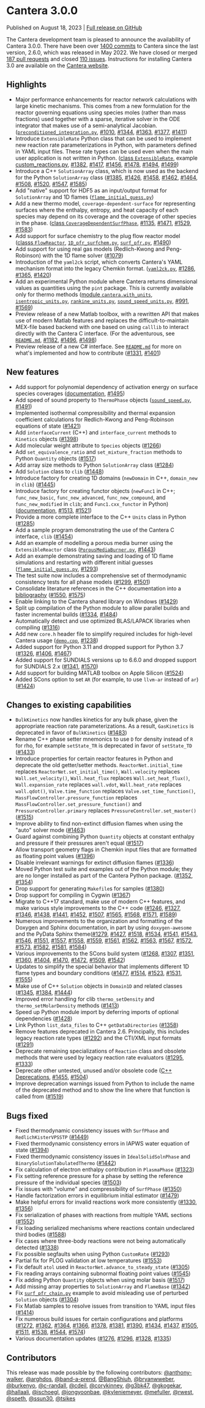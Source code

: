 <!--
.. title: Cantera 3.0.0
.. slug: v3.0.0
.. date: 2023-08-18
.. type: text
-->

# Cantera 3.0.0

Published on August 18, 2023 | [Full release on GitHub](https://github.com/Cantera/cantera/releases/tag/v3.0.0)

The Cantera development team is pleased to announce the availability of Cantera 3.0.0. There have been over [1400 commits](https://github.com/Cantera/cantera/wiki/Cantera-3.0.0-Changelog) to Cantera since the last version, 2.6.0, which was released in May 2022. We have closed or merged [187 pull requests](https://github.com/Cantera/cantera/pulls?q=is%3Apr+merged%3A2022-05-01..2023-08-18+is%3Aclosed) and closed [110 issues](https://github.com/Cantera/cantera/issues?q=is%3Aissue+closed%3A2022-05-01..2023-08-18+is%3Aclosed). Instructions for installing Cantera 3.0 are available on the [Cantera website](https://cantera.org/install/index.html).

## Highlights

- Major performance enhancements for reactor network calculations with large kinetic mechanisms. This comes from a new formulation for the reactor governing equations using species moles (rather than mass fractions) used together with a sparse, iterative solver in the ODE integrator that makes use of a semi-analytical Jacobian. ([`preconditioned_integration.py`](https://cantera.org/examples/python/reactors/preconditioned_integration.py.html), [#1010](https://github.com/Cantera/cantera/pull/1010), [#1344](https://github.com/Cantera/cantera/pull/1344), [#1363](https://github.com/Cantera/cantera/pull/1363), [#1377](https://github.com/Cantera/cantera/pull/1377), [#1411](https://github.com/Cantera/cantera/pull/1411))
- Introduce `ExtensibleRate` Python class that can be used to implement new reaction rate parameterizations in Python, with parameters defined in YAML input files. These rate types can be used even when the main user application is not written in Python. ([class `ExtensibleRate`](https://cantera.org/documentation/docs-3.0/sphinx/html/cython/kinetics.html#extensiblerate), example [custom_reactions.py](https://cantera.org/examples/python/kinetics/custom_reactions.py.html), [#1382](https://github.com/Cantera/cantera/pull/1382), [#1417](https://github.com/Cantera/cantera/pull/1417), [#1456](https://github.com/Cantera/cantera/pull/1456), [#1478](https://github.com/Cantera/cantera/pull/1478), [#1494](https://github.com/Cantera/cantera/pull/1494), [#1499](https://github.com/Cantera/cantera/pull/1499))
- Introduce a C++ `SolutionArray` class, which is now used as the backend for the Python `SolutionArray` class ([#1385](https://github.com/Cantera/cantera/pull/1385), [#1426](https://github.com/Cantera/cantera/pull/1426), [#1458](https://github.com/Cantera/cantera/pull/1458), [#1462](https://github.com/Cantera/cantera/pull/1462), [#1464](https://github.com/Cantera/cantera/pull/1464), [#1508](https://github.com/Cantera/cantera/pull/1508), [#1520](https://github.com/Cantera/cantera/pull/1520), [#1547](https://github.com/Cantera/cantera/pull/1547), [#1585](https://github.com/Cantera/cantera/pull/1585))
- Add "native" support for HDF5 as an input/output format for `SolutionArray` and 1D flames ([`flame_initial_guess.py`](https://cantera.org/examples/python/onedim/flame_initial_guess.py.html))
- Add a new thermo model, `coverage-dependent-surface` for representing surfaces where the enthalpy, entropy, and heat capacity of each species may depend on its coverage and the coverage of other species in the phase. ([class `CoverageDependentSurfPhase`](https://cantera.org/documentation/docs-3.0/doxygen/html/db/d25/classCantera_1_1CoverageDependentSurfPhase.html#details), [#1135](https://github.com/Cantera/cantera/pull/1135), [#1471](https://github.com/Cantera/cantera/pull/1471), [#1529](https://github.com/Cantera/cantera/pull/1529), [#1583](https://github.com/Cantera/cantera/pull/1583))
- Add support for surface chemistry to the plug flow reactor model ([classs `FlowReactor`](https://cantera.org/documentation/docs-3.0/sphinx/html/cython/zerodim.html#flowreactor), [`1D_pfr_surfchem.py`](https://cantera.org/examples/python/surface_chemistry/1D_pfr_surfchem.py.html), [`surf_pfr.py`](https://cantera.org/examples/python/reactors/surf_pfr.py.html), [#1490](https://github.com/Cantera/cantera/pull/1490))
- Add support for using real gas models (Redlich-Kwong and Peng-Robinson) with the 1D flame solver ([#1079](https://github.com/Cantera/cantera/pull/1079))
- Introduction of the `yaml2ck` script, which converts Cantera's YAML mechanism format into the legacy Chemkin format. ([`yaml2ck.py`](https://cantera.org/documentation/docs-3.0/sphinx/html/cython/yaml_conversion.html), [#1286](https://github.com/Cantera/cantera/pull/1286), [#1365](https://github.com/Cantera/cantera/pull/1365), [#1420](https://github.com/Cantera/cantera/pull/1420))
- Add an experimental Python module where Cantera returns dimensional values as quantities using the `pint` package. This is currently available only for thermo methods ([module `cantera.with_units`](https://cantera.org/documentation/docs-3.0/sphinx/html/cython/units.html), [`isentropic_units.py`](https://cantera.org/examples/python/thermo/isentropic_units.py.html), [`rankine_units.py`](https://cantera.org/examples/python/thermo/rankine_units.py.html), [`sound_speed_units.py`](https://cantera.org/examples/python/thermo/sound_speed_units.py.html), [#991](https://github.com/Cantera/cantera/pull/991), [#1569](https://github.com/Cantera/cantera/pull/1569))
- Preview release of a new Matlab toolbox, with a rewritten API that makes use of modern Matlab features and replaces the difficult-to-maintain MEX-file based backend with one based on using `calllib` to interact directly with the Cantera C interface. (For the adventurous, see [`README.md`](https://github.com/Cantera/cantera/blob/main/interfaces/matlab_experimental/readme.md), [#1182](https://github.com/Cantera/cantera/pull/1182), [#1496](https://github.com/Cantera/cantera/pull/1496), [#1498](https://github.com/Cantera/cantera/pull/1498))
- Preview release of a new C# interface. See [`README.md`](https://github.com/Cantera/cantera/blob/main/interfaces/dotnet/README.md) for more on what's implemented and how to contribute ([#1331](https://github.com/Cantera/cantera/pull/1331), [#1401](https://github.com/Cantera/cantera/pull/1401))

## New features

- Add support for polynomial dependency of activation energy on surface species coverages ([documentation](https://cantera.org/documentation/docs-3.0/sphinx/html/yaml/reactions.html#interface-arrhenius), [#1495](https://github.com/Cantera/cantera/pull/1495))
- Add speed of sound property to `ThermoPhase` objects ([`sound_speed.py`](https://cantera.org/examples/python/thermo/sound_speed.py.html), [#1491](https://github.com/Cantera/cantera/pull/1491))
- Implemented isothermal compressibility and thermal expansion coefficient calculations for Redlich-Kwong and Peng-Robinson equations of state ([#1421](https://github.com/Cantera/cantera/pull/1421))
- Add `interfaceCurrent` (C++) and `interface_current` methods to `Kinetics` objects ([#1398](https://github.com/Cantera/cantera/pull/1398))
- Add molecular weight attribute to `Species` objects ([#1266](https://github.com/Cantera/cantera/pull/1266))
- Add `set_equivalence_ratio` and `set_mixture_fraction` methods to Python `Quantity` objects ([#1517](https://github.com/Cantera/cantera/pull/1517))
- Add array size methods to Python `SolutionArray` class ([#1284](https://github.com/Cantera/cantera/pull/1284))
- Add `Solution` class to `clib` ([#1448](https://github.com/Cantera/cantera/pull/1448))
- Introduce factory for creating 1D domains (`newDomain` in C++, `domain_new` in `clib`) ([#1445](https://github.com/Cantera/cantera/pull/1445))
- Introduce factory for creating functor objects (`newFunc1` in C++; `func_new_basic`, `func_new_advanced`, `func_new_compound`, and `func_new_modified` in `clib`; and `Func1.cxx_functor` in Python) ([documentation](https://cantera.org/documentation/docs-3.0/doxygen/html/dc/d4c/group__func1.html), [#1513](https://github.com/Cantera/cantera/pull/1513), [#1521](https://github.com/Cantera/cantera/pull/1521))
- Provide a more complete interface to the C++ `Units` class in Python ([#1285](https://github.com/Cantera/cantera/pull/1285))
- Add a sample program demonstrating the use of the Cantera C interface, `clib` ([#1454](https://github.com/Cantera/cantera/pull/1454))
- Add an example of modelling a porous media burner using the `ExtensibleReactor` class ([`PorousMediaBurner.py`](https://cantera.org/examples/python/reactors/PorousMediaBurner.py.html), [#1443](https://github.com/Cantera/cantera/pull/1443))
- Add an example demonstrating saving and loading of 1D flame simulations and restarting with different initial guesses ([`flame_initial_guess.py`](https://cantera.org/examples/python/onedim/flame_initial_guess.py.html), [#1293](https://github.com/Cantera/cantera/pull/1293))
- The test suite now includes a comprehensive set of thermodynamic consistency tests for all phase models ([#1299](https://github.com/Cantera/cantera/pull/1299), [#1501](https://github.com/Cantera/cantera/pull/1501))
- Consolidate literature references in the C++ documentation into a [bibliography](https://cantera.org/documentation/docs-3.0/doxygen/html/d0/de3/citelist.html) ([#1550](https://github.com/Cantera/cantera/pull/1550), [#1575](https://github.com/Cantera/cantera/pull/1575))
- Enable linking to the Cantera shared library on Windows ([#1429](https://github.com/Cantera/cantera/pull/1429))
- Split up compilation of the Python module to allow parallel builds and faster incremental builds ([#1334](https://github.com/Cantera/cantera/pull/1334), [#1484](https://github.com/Cantera/cantera/pull/1484))
- Automatically detect and use optimized BLAS/LAPACK libraries when compiling ([#1316](https://github.com/Cantera/cantera/pull/1316))
- Add new `core.h` header file to simplify required includes for high-level Cantera usage ([`demo.cpp`](https://cantera.org/examples/cxx/demo.html), [#1238](https://github.com/Cantera/cantera/pull/1238))
- Added support for Python 3.11 and dropped support for Python 3.7 ([#1326](https://github.com/Cantera/cantera/pull/1326), [#1406](https://github.com/Cantera/cantera/pull/1406), [#1467](https://github.com/Cantera/cantera/pull/1467))
- Added support for SUNDIALS versions up to 6.6.0 and dropped support for SUNDIALS 2.x ([#1341](https://github.com/Cantera/cantera/pull/1341), [#1570](https://github.com/Cantera/cantera/pull/1570))
- Add support for building MATLAB toolbox on Apple Silicon ([#1524](https://github.com/Cantera/cantera/pull/1524))
- Added SCons option to set `AR` (for example, to use `llvm-ar` instead of `ar`) ([#1424](https://github.com/Cantera/cantera/pull/1424))

## Changes to existing capabilities

- `BulkKinetics` now handles kinetics for any bulk phase, given the appropriate reaction rate parameterizations. As a result, `GasKinetics` is deprecated in favor of `BulkKinetics` ([#1483](https://github.com/Cantera/cantera/pull/1483))
- Rename C++ phase setter mnemonics to use `D` for density instead of `R` for rho, for example `setState_TR` is deprecated in favor of `setState_TD` ([#1433](https://github.com/Cantera/cantera/pull/1433))
- Introduce properties for certain reactor features in Python and deprecate the old getter/setter methods. `ReactorNet.initial_time` replaces `ReactorNet.set_initial_time()`, `Wall.velocity` replaces `Wall.set_velocity()`, `Wall.heat_flux` replaces `Wall.set_heat_flux()`, `Wall.expansion_rate` replaces `wall.vdot`, `Wall.heat_rate` replaces `wall.qdot()`, `Valve.time_function` replaces `Valve.set_time_function()`, `MassFlowController.pressure_function` replaces `MassFlowController.set_pressure_function()` and `PressureController.primary` replaces `PressureController.set_master()` ([#1515](https://github.com/Cantera/cantera/pull/1515))
- Improve ability to find non-extinct diffusion flames when using the "auto" solver mode ([#1463](https://github.com/Cantera/cantera/pull/1463))
- Guard against combining Python `Quantity` objects at constant enthalpy and pressure if their pressures aren't equal ([#1517](https://github.com/Cantera/cantera/pull/1517))
- Allow transport geometry flags in Chemkin input files that are formatted as floating point values ([#1396](https://github.com/Cantera/cantera/pull/1396))
- Disable irrelevant warnings for extinct diffusion flames ([#1336](https://github.com/Cantera/cantera/pull/1336))
- Moved Python test suite and examples out of the Python module; they are no longer installed as part of the Cantera Python package. ([#1352](https://github.com/Cantera/cantera/pull/1352), [#1354](https://github.com/Cantera/cantera/pull/1354))
- Drop support for generating `Makefile`s for samples ([#1380](https://github.com/Cantera/cantera/pull/1380))
- Drop support for compiling in Cygwin ([#1367](https://github.com/Cantera/cantera/pull/1367))
- Migrate to C++17 standard, make use of modern C++ features, and make various style improvements to the C++ code ([#1246](https://github.com/Cantera/cantera/pull/1246), [#1327](https://github.com/Cantera/cantera/pull/1327), [#1346](https://github.com/Cantera/cantera/pull/1346), [#1438](https://github.com/Cantera/cantera/pull/1438), [#1441](https://github.com/Cantera/cantera/pull/1441), [#1452](https://github.com/Cantera/cantera/pull/1452), [#1507](https://github.com/Cantera/cantera/pull/1507), [#1565](https://github.com/Cantera/cantera/pull/1565), [#1568](https://github.com/Cantera/cantera/pull/1568), [#1571](https://github.com/Cantera/cantera/pull/1571), [#1589](https://github.com/Cantera/cantera/pull/1589))
- Numerous improvements to the organization and formatting of the Doxygen and Sphinx documentation, in part by using `doxygen-awesome` and the PyData Sphinx theme([#1279](https://github.com/Cantera/cantera/pull/1279), [#1427](https://github.com/Cantera/cantera/pull/1427), [#1518](https://github.com/Cantera/cantera/pull/1518), [#1534](https://github.com/Cantera/cantera/pull/1534), [#1541](https://github.com/Cantera/cantera/pull/1541), [#1543](https://github.com/Cantera/cantera/pull/1543), [#1546](https://github.com/Cantera/cantera/pull/1546), [#1551](https://github.com/Cantera/cantera/pull/1551), [#1557](https://github.com/Cantera/cantera/pull/1557), [#1558](https://github.com/Cantera/cantera/pull/1558), [#1559](https://github.com/Cantera/cantera/pull/1559), [#1561](https://github.com/Cantera/cantera/pull/1561), [#1562](https://github.com/Cantera/cantera/pull/1562), [#1563](https://github.com/Cantera/cantera/pull/1563), [#1567](https://github.com/Cantera/cantera/pull/1567), [#1572](https://github.com/Cantera/cantera/pull/1572), [#1573](https://github.com/Cantera/cantera/pull/1573), [#1582](https://github.com/Cantera/cantera/pull/1582), [#1581](https://github.com/Cantera/cantera/pull/1581), [#1584](https://github.com/Cantera/cantera/pull/1584))
- Various improvements to the SCons build system ([#1268](https://github.com/Cantera/cantera/pull/1268), [#1307](https://github.com/Cantera/cantera/pull/1307), [#1351](https://github.com/Cantera/cantera/pull/1351), [#1360](https://github.com/Cantera/cantera/pull/1360), [#1404](https://github.com/Cantera/cantera/pull/1404), [#1470](https://github.com/Cantera/cantera/pull/1470), [#1472](https://github.com/Cantera/cantera/pull/1472), [#1509](https://github.com/Cantera/cantera/pull/1509), [#1542](https://github.com/Cantera/cantera/pull/1542))
- Updates to simplify the special behavior that implements different 1D flame types and boundary conditions ([#1477](https://github.com/Cantera/cantera/pull/1477), [#1514](https://github.com/Cantera/cantera/pull/1514), [#1523](https://github.com/Cantera/cantera/pull/1523), [#1531](https://github.com/Cantera/cantera/pull/1531), [#1555](https://github.com/Cantera/cantera/pull/1555))
- Make use of C++ `Solution` objects in `Domain1D` and related classes ([#1345](https://github.com/Cantera/cantera/pull/1345), [#1384](https://github.com/Cantera/cantera/pull/1384), [#1444](https://github.com/Cantera/cantera/pull/1444))
- Improved error handling for clib `thermo_setDensity` and `thermo_setMolarDensity` methods ([#1413](https://github.com/Cantera/cantera/pull/1413))
- Speed up Python module import by deferring imports of optional dependencies ([#1428](https://github.com/Cantera/cantera/pull/1428))
- Link Python `list_data_files` to C++ `getDataDirectories` ([#1358](https://github.com/Cantera/cantera/pull/1358))
- Remove features deprecated in Cantera 2.6. Principally, this includes legacy reaction rate types ([#1292](https://github.com/Cantera/cantera/pull/1292)) and the CTI/XML input formats ([#1291](https://github.com/Cantera/cantera/pull/1291))
- Deprecate remaining specializations of `Reaction` class and obsolete methods that were used by legacy reaction rate evaluators ([#1295](https://github.com/Cantera/cantera/pull/1295), [#1333](https://github.com/Cantera/cantera/pull/1333))
- Deprecate other untested, unused and/or obsolete code ([C++ Deprecations](https://cantera.org/documentation/docs-3.0/doxygen/html/da/d58/deprecated.html), [#1455](https://github.com/Cantera/cantera/pull/1455), [#1504](https://github.com/Cantera/cantera/pull/1504))
- Improve deprecation warnings issued from Python to include the name of the deprecated method and to show the line where that function is called from ([#1519](https://github.com/Cantera/cantera/pull/1519))

## Bugs fixed

- Fixed thermodynamic consistency issues with `SurfPhase` and `RedlichKisterVPSSTP` ([#1449](https://github.com/Cantera/cantera/pull/1449))
- Fixed thermodynamic consistency errors in IAPWS water equation of state ([#1394](https://github.com/Cantera/cantera/pull/1394))
- Fixed thermodynamic consistency issues in `IdealSolidSolnPhase` and `BinarySolutionTabulatedThermo` ([#1442](https://github.com/Cantera/cantera/pull/1442))
- Fix calculation of electron enthalpy contribution in `PlasmaPhase` ([#1323](https://github.com/Cantera/cantera/pull/1323))
- Fix setting reference pressure for a phase by setting the reference pressure of the individual species ([#1503](https://github.com/Cantera/cantera/pull/1503))
- Fix issues with "volume" and compressibility of `SurfPhase` ([#1350](https://github.com/Cantera/cantera/pull/1350))
- Handle factorization errors in equilibrium initial estimator ([#1479](https://github.com/Cantera/cantera/pull/1479))
- Make helpful errors for invalid reactions work more consistently ([#1330](https://github.com/Cantera/cantera/pull/1330), [#1356](https://github.com/Cantera/cantera/pull/1356))
- Fix serialization of phases with reactions from multiple YAML sections ([#1552](https://github.com/Cantera/cantera/pull/1552))
- Fix loading serialized mechanisms where reactions contain undeclared third bodies ([#1588](https://github.com/Cantera/cantera/pull/1588))
- Fix cases where three-body reactions were not being automatically detected ([#1338](https://github.com/Cantera/cantera/pull/1338))
- Fix possible segfaults when using Python `CustomRate` ([#1293](https://github.com/Cantera/cantera/pull/1293))
- Partial fix for PLOG validation at low temperatures ([#1553](https://github.com/Cantera/cantera/pull/1553))
- Fix default `atol` used in `ReactorNet.advance_to_steady_state` ([#1305](https://github.com/Cantera/cantera/pull/1305))
- Fix reading arrays containing subnormal floating point values ([#1545](https://github.com/Cantera/cantera/pull/1545))
- Fix adding Python `Quantity` objects when using molar basis ([#1517](https://github.com/Cantera/cantera/pull/1517))
- Add missing array properties to `SolutionArray` and `FlameBase` ([#1342](https://github.com/Cantera/cantera/pull/1342))
- Fix [`surf_pfr_chain.py`](https://cantera.org/examples/python/reactors/surf_pfr_chain.py.html) example to avoid misleading use of perturbed `Solution` objects ([#1304](https://github.com/Cantera/cantera/pull/1304))
- Fix Matlab samples to resolve issues from transition to YAML input files ([#1414](https://github.com/Cantera/cantera/pull/1414))
- Fix numerous build issues for certain configurations and platforms ([#1272](https://github.com/Cantera/cantera/pull/1272), [#1362](https://github.com/Cantera/cantera/pull/1362), [#1364](https://github.com/Cantera/cantera/pull/1364), [#1366](https://github.com/Cantera/cantera/pull/1366), [#1378](https://github.com/Cantera/cantera/pull/1378), [#1381](https://github.com/Cantera/cantera/pull/1381), [#1390](https://github.com/Cantera/cantera/pull/1390), [#1434](https://github.com/Cantera/cantera/pull/1434), [#1437](https://github.com/Cantera/cantera/pull/1437), [#1505](https://github.com/Cantera/cantera/pull/1505), [#1511](https://github.com/Cantera/cantera/pull/1511), [#1538](https://github.com/Cantera/cantera/pull/1538), [#1544](https://github.com/Cantera/cantera/pull/1544), [#1574](https://github.com/Cantera/cantera/pull/1574))
- Various documentation updates ([#1276](https://github.com/Cantera/cantera/pull/1276), [#1296](https://github.com/Cantera/cantera/pull/1296), [#1328](https://github.com/Cantera/cantera/pull/1328), [#1335](https://github.com/Cantera/cantera/pull/1335))


## Contributors

This release was made possible by the following contributors: [@anthony-walker](https://github.com/anthony-walker), [@arghdos](https://github.com/arghdos), [@band-a-prend](https://github.com/band-a-prend), [@BangShiuh](https://github.com/BangShiuh), [@bryanwweber](https://github.com/bryanwweber), [@burkenyo](https://github.com/burkenyo), [@c-randall](https://github.com/c-randall), [@cdeil](https://github.com/cdeil), [@corykinney](https://github.com/corykinney), [@g3bk47](https://github.com/g3bk47), [@gkogekar](https://github.com/gkogekar), [@hallaali](https://github.com/hallaali), [@ischoegl](https://github.com/ischoegl), [@jongyoonbae](https://github.com/jongyoonbae), [@kyleniemeyer](https://github.com/kyleniemeyer), [@mefuller](https://github.com/mefuller), [@rwest](https://github.com/rwest), [@speth](https://github.com/speth), [@ssun30](https://github.com/ssun30), [@tsikes](https://github.com/tsikes)
